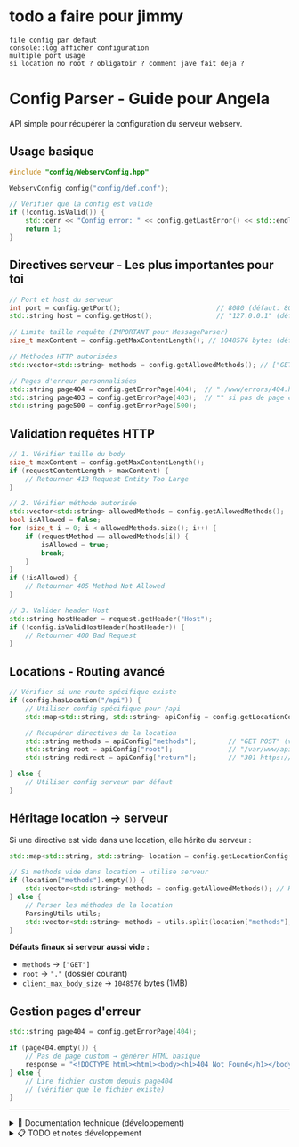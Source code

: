 # todo a faire pour jimmy
	file config par defaut
	console::log afficher configuration
	multiple port usage
	si location no root ? obligatoir ? comment jave fait deja ? 

# Config Parser - Guide pour Angela

API simple pour récupérer la configuration du serveur webserv.

## Usage basique

```cpp
#include "config/WebservConfig.hpp"

WebservConfig config("config/def.conf");

// Vérifier que la config est valide
if (!config.isValid()) {
    std::cerr << "Config error: " << config.getLastError() << std::endl;
    return 1;
}
```

## Directives serveur - Les plus importantes pour toi

```cpp
// Port et host du serveur
int port = config.getPort();						// 8080 (défaut: 80)
std::string host = config.getHost();				// "127.0.0.1" (défaut: "127.0.0.1")

// Limite taille requête (IMPORTANT pour MessageParser)
size_t maxContent = config.getMaxContentLength(); // 1048576 bytes (défaut: 1MB)

// Méthodes HTTP autorisées
std::vector<std::string> methods = config.getAllowedMethods(); // ["GET", "POST"] (défaut: ["GET"])

// Pages d'erreur personnalisées
std::string page404 = config.getErrorPage(404);  // "./www/errors/404.html" (ou "" si pas défini)
std::string page403 = config.getErrorPage(403);  // "" si pas de page custom
std::string page500 = config.getErrorPage(500);
```

## Validation requêtes HTTP

```cpp
// 1. Vérifier taille du body
size_t maxContent = config.getMaxContentLength();
if (requestContentLength > maxContent) {
    // Retourner 413 Request Entity Too Large
}

// 2. Vérifier méthode autorisée
std::vector<std::string> allowedMethods = config.getAllowedMethods();
bool isAllowed = false;
for (size_t i = 0; i < allowedMethods.size(); i++) {
    if (requestMethod == allowedMethods[i]) {
        isAllowed = true;
        break;
    }
}
if (!isAllowed) {
    // Retourner 405 Method Not Allowed
}

// 3. Valider header Host
std::string hostHeader = request.getHeader("Host");
if (!config.isValidHostHeader(hostHeader)) {
    // Retourner 400 Bad Request
}
```

## Locations - Routing avancé

```cpp
// Vérifier si une route spécifique existe
if (config.hasLocation("/api")) {
    // Utiliser config spécifique pour /api
    std::map<std::string, std::string> apiConfig = config.getLocationConfig("/api");

    // Récupérer directives de la location
    std::string methods = apiConfig["methods"];        // "GET POST" (vide = hérite serveur)
    std::string root = apiConfig["root"];              // "/var/www/api" (vide = hérite serveur)
    std::string redirect = apiConfig["return"];        // "301 https://..." (vide = pas de redirect)

} else {
    // Utiliser config serveur par défaut
}
```

## Héritage location → serveur

Si une directive est vide dans une location, elle hérite du serveur :

```cpp
std::map<std::string, std::string> location = config.getLocationConfig("/api");

// Si methods vide dans location → utilise serveur
if (location["methods"].empty()) {
    std::vector<std::string> methods = config.getAllowedMethods(); // Récupère du serveur
} else {
    // Parser les méthodes de la location
    ParsingUtils utils;
    std::vector<std::string> methods = utils.split(location["methods"], ' ');
}
```

**Défauts finaux si serveur aussi vide :**
- `methods` → `["GET"]`
- `root` → `"."` (dossier courant)
- `client_max_body_size` → `1048576` bytes (1MB)

## Gestion pages d'erreur

```cpp
std::string page404 = config.getErrorPage(404);

if (page404.empty()) {
    // Pas de page custom → générer HTML basique
    response = "<!DOCTYPE html><html><body><h1>404 Not Found</h1></body></html>";
} else {
    // Lire fichier custom depuis page404
    // (vérifier que le fichier existe)
}
```

---

<details>
<summary>🔧 Documentation technique (développement)</summary>

## Architecture du parser

```
config/
├── WebservConfig.hpp/cpp        ← API PRINCIPALE (pour Angela)
├── ConfigParser.hpp/cpp         ← Parse fichier → structs
├── ConfigValidator.hpp/cpp      ← Valide données
├── ParsingUtils.hpp/cpp         ← Utilitaires (split, trim, etc.)
├── FileReader.hpp/cpp           ← Lecture fichiers
└── ConfigData.hpp               ← Structures données
```

## API complète WebservConfig

### Getters serveur
```cpp
int getPort() const;                              // Parse "listen 8080"
std::string getHost() const;                      // Parse "host 127.0.0.1"
std::string getServerName() const;               // Parse "server_name localhost"
std::string getRoot() const;                     // Parse "root /var/www"
std::string getIndex() const;                    // Parse "index index.html"
std::vector<std::string> getAllowedMethods() const; // Parse "allow_methods GET POST"
std::string getErrorPage(int code) const;        // Parse "error_page 404 /404.html"
size_t getMaxContentLength() const;              // Parse "client_max_body_size 1M"
```

### Getters locations
```cpp
bool hasLocation(const std::string& path) const;
std::map<std::string, std::string> getLocationConfig(const std::string& path) const;
const std::map<std::string, std::map<std::string, std::string>>& getAllLocations() const;
```

### Validation
```cpp
bool isValid() const;                            // Config parsée avec succès ?
std::string getLastError() const;               // Message d'erreur détaillé
bool matchesServerName(const std::string& host) const;  // Valide Host header
bool isValidHostHeader(const std::string& host) const;  // Format Host valide
```

## Format fichier config supporté

```nginx
server {
    listen 8080;                             # Port (obligatoire)
    host 127.0.0.1;                         # IP (défaut: 127.0.0.1)
    server_name localhost;                   # Nom serveur
    root /var/www/html;                      # Dossier racine
    index index.html;                        # Page par défaut
    allow_methods GET POST DELETE;           # Méthodes HTTP
    client_max_body_size 1M;                 # Taille max body
    error_page 404 /error404.html;           # Pages d'erreur
    error_page 500 /error500.html;

    location /api {
        methods GET POST;                    # Méthodes pour cette route
        root /var/www/api;                   # Root spécifique
        autoindex off;                       # Listing dossier
    }

    location /redirect {
        return 301 https://google.com;       # Redirection
    }
}
```

## ParsingUtils - Fonctions utilitaires

| Fonction | Usage | Input | Output |
|----------|-------|-------|--------|
| `split()` | Découper string | `("GET POST", ' ')` | `["GET", "POST"]` |
| `trim()` | Nettoyer espaces | `"  value  "` | `"value"` |
| `parseSize()` | Convertir taille | `"1M"` | `1048576` |
| `isValidIP()` | Valider IP | `"127.0.0.1"` | `true` |
| `isValidPort()` | Valider port | `"8080"` | `true` |
| `isValidMethod()` | Valider méthode | `"GET"` | `true` |

```cpp
ParsingUtils utils;
std::vector<std::string> methods = utils.split("GET POST DELETE", ' ');
size_t bytes = utils.parseSize("10M");  // 10485760
bool valid = utils.isValidIP("127.0.0.1");
```

## Validation automatique

✅ **IP valides** : Format IPv4 seulement
✅ **Ports valides** : 1-65535
✅ **Méthodes HTTP** : GET, POST, DELETE uniquement
✅ **Tailles** : Conversion K/M/G → octets automatique
✅ **Redirections** : Codes 301, 302 uniquement
✅ **Syntaxe** : Accolades et directives vérifiées

## Exemple complet

```cpp
#include "config/WebservConfig.hpp"

int main() {
    WebservConfig config("config/mega.conf");

    if (!config.isValid()) {
        std::cerr << config.getLastError() << std::endl;
        return 1;
    }

    // Infos serveur
    std::cout << "Server: " << config.getServerName() << std::endl;
    std::cout << "Port: " << config.getPort() << std::endl;
    std::cout << "Host: " << config.getHost() << std::endl;

    // Méthodes autorisées
    std::vector<std::string> methods = config.getAllowedMethods();
    std::cout << "Methods: ";
    for (size_t i = 0; i < methods.size(); i++) {
        std::cout << methods[i] << " ";
    }
    std::cout << std::endl;

    // Locations
    const std::map<std::string, std::map<std::string, std::string>>& locations = config.getAllLocations();
    for (std::map<std::string, std::map<std::string, std::string>>::const_iterator it = locations.begin();
         it != locations.end(); ++it) {
        std::cout << "Location " << it->first << std::endl;
    }

    return 0;
}
```

</details>

<details>
<summary>📋 TODO et notes développement</summary>

## TODO jiminou

### DONE
- [x] vector to map
- [x] ip doesnt start with 0 if size > 0
- [x] utils with map
- [x] validate directive
- [x] duplicate directive ?
- [x] check if folder exist
- [x] add max_size_body (allowed content size max)

### DIDNT DO IT
- [ ] make template for utils (reason: overkill for now)

## Flux d'exécution

```
1. LECTURE
   Fichier.conf → FileReader → vector<string> (lignes)

2. PARSING
   vector<string> → ConfigParser → ServerConfig + LocationsConfig

3. VALIDATION
   ServerConfig → ConfigValidator → ✓/✗ + messages d'erreur

4. STOCKAGE
   Données validées → WebservConfig (std::maps)

5. UTILISATION
   WebservConfig.getPort() → int (valeur prête à utiliser)
```

</details>
